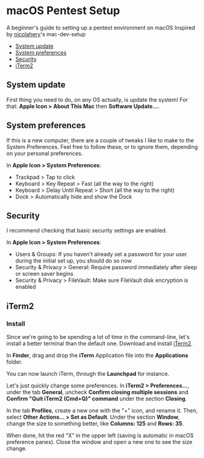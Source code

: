 # macOS Pentest Setup
 A beginner's guide to setting up a pentest environment on macOS
 Inspired by [nicolahery](https://twitter.com/nicolas_hery)'s mac-dev-setup

- [System update](#system-update)
- [System preferences](#system-preferences)
- [Security](#security)
- [iTerm2](#iterm2)

## System update
First thing you need to do, on any OS actually, is update the system! For that: **Apple Icon > About This Mac** then **Software Update...**.

## System preferences
If this is a new computer, there are a couple of tweaks I like to make to the System Preferences. Feel free to follow these, or to ignore them, depending on your personal preferences.

In **Apple Icon > System Preferences**:
- Trackpad > Tap to click
- Keyboard > Key Repeat > Fast (all the way to the right)
- Keyboard > Delay Until Repeat > Short (all the way to the right)
- Dock > Automatically hide and show the Dock

## Security
I recommend checking that basic security settings are enabled.

In **Apple Icon > System Preferences**:
- Users & Groups: If you haven't already set a password for your user during the initial set up, you should do so now
- Security & Privacy > General: Require password immediately after sleep or screen saver begins
- Security & Privacy > FileVault: Make sure FileVault disk encryption is enabled

## iTerm2
### Install
Since we're going to be spending a lot of time in the command-line, let's install a better terminal than the default one. Download and install [iTerm2](http://www.iterm2.com/).

In **Finder**, drag and drop the **iTerm** Application file into the **Applications** folder.

You can now launch iTerm, through the **Launchpad** for instance.

Let's just quickly change some preferences. In **iTerm2 > Preferences...**, under the tab **General**, uncheck **Confirm closing multiple sessions** and **Confirm "Quit iTerm2 (Cmd+Q)" command** under the section **Closing**.

In the tab **Profiles**, create a new one with the "+" icon, and rename it. Then, select **Other Actions... > Set as Default**. Under the section **Window**, change the size to something better, like **Columns: 125** and **Rows: 35**.

When done, hit the red "X" in the upper left (saving is automatic in macOS preference panes). Close the window and open a new one to see the size change.
